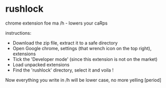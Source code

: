 rushlock
========

chrome extension foe ma /h - lowers your caRps

instructions:

 * Download the zip file, extract it to a safe directory
 * Open Google chrome, settings (that wrench icon on the top right), extensions
 * Tick the 'Developer mode' (since this extension is not on the market)
 * Load unpacked extensions
 * Find the 'rushlock' directory, select it and voila !

Now everything you write in /h will be lower case, no more yelling [period]
